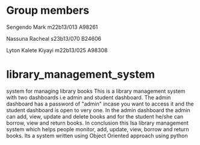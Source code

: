 # Group members

Sengendo Mark m22b13/013 A98261

Nassuna Racheal s23b13/070 B24606

Lyton Kalete Kiyayi m22b13/025 A98308


# library_management_system
system for managing library books
This is a library management system with two dashboards i.e admin and student dashboard. The admin dashboard has a password of "admin" incase you want to access it and the student dashboard is open to very one. In the admin dashboard the admin can 
add, view, update and delete books and for the student he/she can borrow, view and return books. In conclusion this Isa library management system which helps people monitor, add, update, view, borrow and return books. Its a system written using
Object Oriented approach using python

